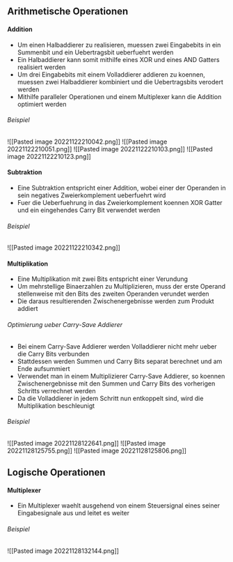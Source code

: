 ## Arithmetische Operationen
#### Addition
- Um einen Halbaddierer zu realisieren, muessen zwei Eingabebits in ein Summenbit und ein Uebertragsbit ueberfuehrt werden  
- Ein Halbaddierer kann somit mithilfe eines XOR und eines AND Gatters realisiert werden
- Um drei Eingabebits mit einem Volladdierer addieren zu koennen, muessen zwei Halbaddierer kombiniert und die Uebertragsbits verodert werden
- Mithilfe paralleler Operationen und einem Multiplexer kann die Addition optimiert werden
###### Beispiel
![[Pasted image 20221122210042.png]]
![[Pasted image 20221122210051.png]]
![[Pasted image 20221122210103.png]]
![[Pasted image 20221122210123.png]]
#### Subtraktion
- Eine Subtraktion entspricht einer Addition, wobei einer der Operanden in sein negatives Zweierkomplement ueberfuehrt wird
- Fuer die Ueberfuehrung in das Zweierkomplement koennen XOR Gatter und ein eingehendes Carry Bit verwendet werden
###### Beispiel
![[Pasted image 20221122210342.png]]
#### Multiplikation
- Eine Multiplikation mit zwei Bits entspricht einer Verundung
- Um mehrstellige Binaerzahlen zu Multiplizieren, muss der erste Operand stellenweise mit den Bits des zweiten Operanden verundet werden
- Die daraus resultierenden Zwischenergebnisse werden zum Produkt addiert
###### Optimierung ueber Carry-Save Addierer
- Bei einem Carry-Save Addierer werden Volladdierer nicht mehr ueber die Carry Bits verbunden
- Stattdessen werden Summen und Carry Bits separat berechnet und am Ende aufsummiert
- Verwendet man in einem Multiplizierer Carry-Save Addierer, so koennen Zwischenergebnisse mit den Summen und Carry Bits des vorherigen Schritts verrechnet werden
- Da die Volladdierer in jedem Schritt nun entkoppelt sind, wird die Multiplikation beschleunigt
###### Beispiel
![[Pasted image 20221128122641.png]]
![[Pasted image 20221128125755.png]]
![[Pasted image 20221128125806.png]]
## Logische Operationen
#### Multiplexer
- Ein Multiplexer waehlt ausgehend von einem Steuersignal eines seiner Eingabesignale aus und leitet es weiter
###### Beispiel
![[Pasted image 20221128132144.png]]